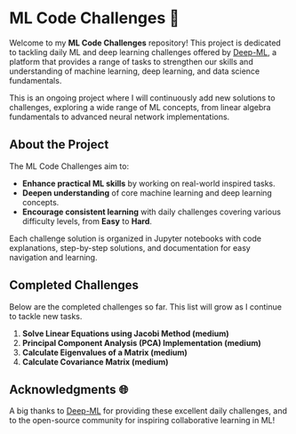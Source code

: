 # ML Code Challenges 🌟  
Welcome to my **ML Code Challenges** repository! This project is dedicated to tackling daily ML and deep learning challenges offered by [Deep-ML](https://www.deep-ml.com/), a platform that provides a range of tasks to strengthen our skills and understanding of machine learning, deep learning, and data science fundamentals.

This is an ongoing project where I will continuously add new solutions to challenges, exploring a wide range of ML concepts, from linear algebra fundamentals to advanced neural network implementations.

## About the Project  
The ML Code Challenges aim to:
- **Enhance practical ML skills** by working on real-world inspired tasks.
- **Deepen understanding** of core machine learning and deep learning concepts.
- **Encourage consistent learning** with daily challenges covering various difficulty levels, from **Easy** to **Hard**.

Each challenge solution is organized in Jupyter notebooks with code explanations, step-by-step solutions, and documentation for easy navigation and learning.

## Completed Challenges  
Below are the completed challenges so far. This list will grow as I continue to tackle new tasks.  

1. **Solve Linear Equations using Jacobi Method (medium)** 
2. **Principal Component Analysis (PCA) Implementation (medium)**
3. **Calculate Eigenvalues of a Matrix (medium)**  
4. **Calculate Covariance Matrix (medium)** 


## Acknowledgments 🌐  
A big thanks to [Deep-ML](https://www.deep-ml.com/) for providing these excellent daily challenges, and to the open-source community for inspiring collaborative learning in ML!
